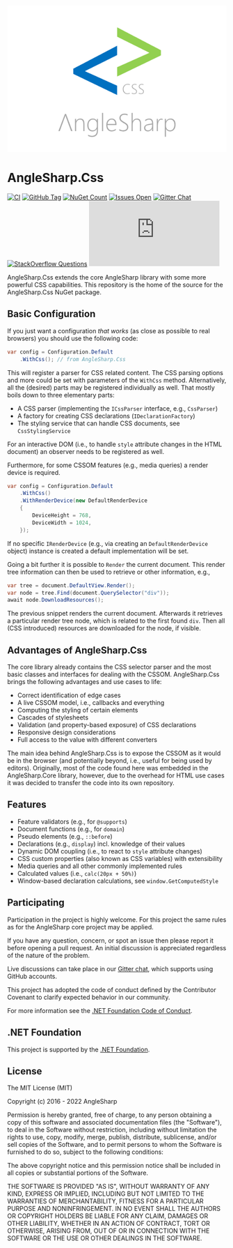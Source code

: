 ![logo](https://raw.githubusercontent.com/AngleSharp/AngleSharp.Css/main/header.png)

# AngleSharp.Css

[![CI](https://github.com/AngleSharp/AngleSharp.Css/actions/workflows/ci.yml/badge.svg)](https://github.com/AngleSharp/AngleSharp.Css/actions/workflows/ci.yml)
[![GitHub Tag](https://img.shields.io/github/tag/AngleSharp/AngleSharp.Css.svg?style=flat-square)](https://github.com/AngleSharp/AngleSharp.Css/releases)
[![NuGet Count](https://img.shields.io/nuget/dt/AngleSharp.Css.svg?style=flat-square)](https://www.nuget.org/packages/AngleSharp.Css/)
[![Issues Open](https://img.shields.io/github/issues/AngleSharp/AngleSharp.Css.svg?style=flat-square)](https://github.com/AngleSharp/AngleSharp.Css/issues)
[![Gitter Chat](http://img.shields.io/badge/gitter-AngleSharp/AngleSharp-blue.svg?style=flat-square)](https://gitter.im/AngleSharp/AngleSharp)
[![StackOverflow Questions](https://img.shields.io/stackexchange/stackoverflow/t/anglesharp.svg?style=flat-square)](https://stackoverflow.com/tags/anglesharp)
[![CLA Assistant](https://cla-assistant.io/readme/badge/AngleSharp/AngleSharp.Css?style=flat-square)](https://cla-assistant.io/AngleSharp/AngleSharp.Css)

AngleSharp.Css extends the core AngleSharp library with some more powerful CSS capabilities. This repository is the home of the source for the AngleSharp.Css NuGet package.

## Basic Configuration

If you just want a configuration *that works* (as close as possible to real browsers) you should use the following code:

```cs
var config = Configuration.Default
    .WithCss(); // from AngleSharp.Css
```

This will register a parser for CSS related content. The CSS parsing options and more could be set with parameters of the `WithCss` method. Alternatively, all the (desired) parts may be registered individually as well. That mostly boils down to three elementary parts:

- A CSS parser (implementing the `ICssParser` interface, e.g., `CssParser`)
- A factory for creating CSS declarations (`IDeclarationFactory`)
- The styling service that can handle CSS documents, see `CssStylingService`

For an interactive DOM (i.e., to handle `style` attribute changes in the HTML document) an observer needs to be registered as well.

Furthermore, for some CSSOM features (e.g., media queries) a render device is required.

```cs
var config = Configuration.Default
    .WithCss()
    .WithRenderDevice(new DefaultRenderDevice
    {
        DeviceHeight = 768,
        DeviceWidth = 1024,
    });
```

If no specific `IRenderDevice` (e.g., via creating an `DefaultRenderDevice` object) instance is created a default implementation will be set.

Going a bit further it is possible to `Render` the current document. This render tree information can then be used to retrieve or other information, e.g.,

```cs
var tree = document.DefaultView.Render();
var node = tree.Find(document.QuerySelector("div"));
await node.DownloadResources();
```

The previous snippet renders the current document. Afterwards it retrieves a particular render tree node, which is related to the first found `div`. Then all (CSS introduced) resources are downloaded for the node, if visible.

## Advantages of AngleSharp.Css

The core library already contains the CSS selector parser and the most basic classes and interfaces for dealing with the CSSOM. AngleSharp.Css brings the following advantages and use cases to life:

* Correct identification of edge cases
* A live CSSOM model, i.e., callbacks and everything
* Computing the styling of certain elements
* Cascades of stylesheets
* Validation (and property-based exposure) of CSS declarations
* Responsive design considerations
* Full access to the value with different converters

The main idea behind AngleSharp.Css is to expose the CSSOM as it would be in the browser (and potentially beyond, i.e., useful for being used by editors). Originally, most of the code found here was embedded in the AngleSharp.Core library, however, due to the overhead for HTML use cases it was decided to transfer the code into its own repository.

## Features

- Feature validators (e.g., for `@supports`)
- Document functions (e.g., for `domain`)
- Pseudo elements (e.g., `::before`)
- Declarations (e.g., `display`) incl. knowledge of their values
- Dynamic DOM coupling (i.e., to react to `style` attribute changes)
- CSS custom properties (also known as CSS variables) with extensibility
- Media queries and all other commonly implemented rules
- Calculated values (i.e., `calc(20px + 50%)`)
- Window-based declaration calculations, see `window.GetComputedStyle`

## Participating

Participation in the project is highly welcome. For this project the same rules as for the AngleSharp core project may be applied.

If you have any question, concern, or spot an issue then please report it before opening a pull request. An initial discussion is appreciated regardless of the nature of the problem.

Live discussions can take place in our [Gitter chat](https://gitter.im/AngleSharp/AngleSharp), which supports using GitHub accounts.

This project has adopted the code of conduct defined by the Contributor Covenant to clarify expected behavior in our community.

For more information see the [.NET Foundation Code of Conduct](https://dotnetfoundation.org/code-of-conduct).

## .NET Foundation

This project is supported by the [.NET Foundation](https://dotnetfoundation.org).

## License

The MIT License (MIT)

Copyright (c) 2016 - 2022 AngleSharp

Permission is hereby granted, free of charge, to any person obtaining a copy of this software and associated documentation files (the "Software"), to deal in the Software without restriction, including without limitation the rights to use, copy, modify, merge, publish, distribute, sublicense, and/or sell copies of the Software, and to permit persons to whom the Software is furnished to do so, subject to the following conditions:

The above copyright notice and this permission notice shall be included in all copies or substantial portions of the Software.

THE SOFTWARE IS PROVIDED "AS IS", WITHOUT WARRANTY OF ANY KIND, EXPRESS OR IMPLIED, INCLUDING BUT NOT LIMITED TO THE WARRANTIES OF MERCHANTABILITY, FITNESS FOR A PARTICULAR PURPOSE AND NONINFRINGEMENT. IN NO EVENT SHALL THE AUTHORS OR COPYRIGHT HOLDERS BE LIABLE FOR ANY CLAIM, DAMAGES OR OTHER LIABILITY, WHETHER IN AN ACTION OF CONTRACT, TORT OR OTHERWISE, ARISING FROM, OUT OF OR IN CONNECTION WITH THE SOFTWARE OR THE USE OR OTHER DEALINGS IN THE SOFTWARE.
